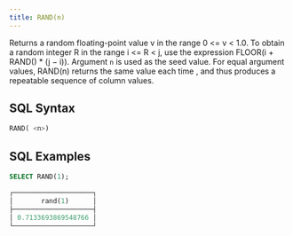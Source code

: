 ```yaml
---
title: RAND(n)
---
```


Returns a random floating-point value v in the range 0 <= v < 1.0. To obtain a random integer R in the range i <= R < j, use the expression FLOOR(i + RAND() * (j − i)). Argument `n` is used as the seed value. For equal argument values, RAND(n) returns the same value each time , and thus produces a repeatable sequence of column values.

## SQL Syntax

```sql
RAND( <n>)
```

## SQL Examples

```sql
SELECT RAND(1);

┌────────────────────┐
│       rand(1)      │
├────────────────────┤
│ 0.7133693869548766 │
└────────────────────┘
```